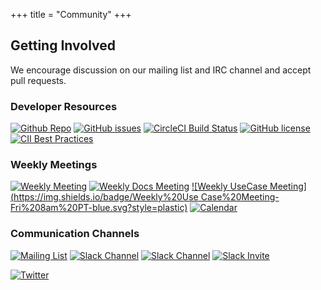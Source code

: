 +++
title = "Community"
+++

## Getting Involved

We encourage discussion on our mailing list and IRC channel and accept pull requests.

### Developer Resources
[![Github Repo](https://img.shields.io/badge/Code-GitHub-brightgreen.svg?style=plastic)](https://github.com/networkservicemesh/networkservicemesh)
[![GitHub issues](https://img.shields.io/github/issues/badges/shields.svg?style=plastic)](https://github.com/networkservicemesh/networkservicemesh/issues)
[![CircleCI Build Status](https://circleci.com/gh/networkservicemesh/networkservicemesh/tree/master.svg?style=svg)](https://circleci.com/gh/networkservicemesh/networkservicemesh/tree/master)
[![GitHub license](https://img.shields.io/badge/license-Apache%20license%202.0-blue.svg)](https://github.com/networkservicemesh/networkservicemesh/blob/master/LICENSE)
[![CII Best Practices](https://bestpractices.coreinfrastructure.org/projects/2725/badge)](https://bestpractices.coreinfrastructure.org/projects/2725)

### Weekly Meetings
[![Weekly Meeting](https://img.shields.io/badge/Weekly%20Meeting%20Minutes-Tue%208am%20PT-blue.svg?style=plastic)](https://docs.google.com/document/d/1C9NKjo0PWNWypROEO9-Y6haw5h9Xmurvl14SXpciz2Y/edit#heading=h.rc9df0a6n3ng)
[![Weekly Docs Meeting](https://img.shields.io/badge/Weekly%20Documents%20Minutes-Wed%208am%20PT-blue.svg?style=plastic)](https://docs.google.com/document/d/1113nzdL-DcDAWT3963IsS9LeekgXLTgGebxPO7ZnJaA/edit#heading=h.8t1wzcxy1me6)
[![Weekly UseCase Meeting](https://img.shields.io/badge/Weekly%20Use Case%20Meeting-Fri%208am%20PT-blue.svg?style=plastic)](https://docs.google.com/document/d/1L6kwLW6yvj1EfUgDbdurCpgw2qWrX3ZJJ8Vh3FRqrOo/edit#)
[![Calendar](https://img.shields.io/badge/Calendar-Subscribe-blue.svg?style=plastic)](https://calendar.google.com/calendar/embed?src=iae5pl3qbf2g5ehm6jb2h7gv08%40group.calendar.google.com&ctz=America%2FLos_Angeles)

### Communication Channels
[![Mailing List](https://img.shields.io/badge/Mailing%20List-networkservicemesh-blue.svg?style=plastic)](https://groups.google.com/forum/#!forum/networkservicemesh)
[![Slack Channel](https://img.shields.io/badge/Slack:-%23nsm%20on%20CNCF%20Slack-blue.svg?style=plastic&logo=slack)](https://cloud-native.slack.com/messages/CHQNNUPN1/)
[![Slack Channel](https://img.shields.io/badge/Slack:-%23nsm--dev%20on%20CNCF%20Slack-blue.svg?style=plastic&logo=slack)](https://cloud-native.slack.com/messages/CHSKJ4849/)
[![Slack Invite](https://img.shields.io/badge/Slack-CNCF%20Slack%20Invite-blue.svg?style=plastic&logo=slack)](https://slack.cncf.io/)

[![Twitter](https://img.shields.io/twitter/url/http/shields.io.svg?style=social)](https://twitter.com/nservicemesh)
